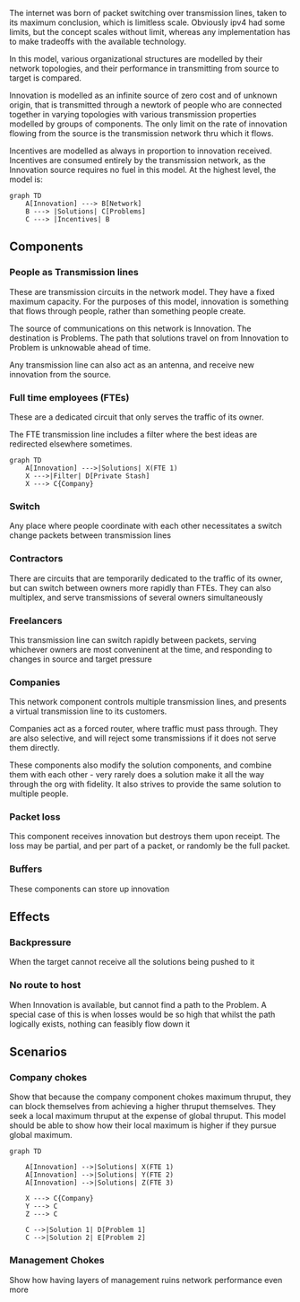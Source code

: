 The internet was born of packet switching over transmission lines, taken to its maximum conclusion, which is limitless scale.  Obviously ipv4 had some limits, but the concept scales without limit, whereas any implementation has to make tradeoffs with the available technology.

In this model, various organizational structures are modelled by their network topologies, and their performance in transmitting from source to target is compared.

Innovation is modelled as an infinite source of zero cost and of unknown origin, that is transmitted through a newtork of people who are connected together in varying topologies with various transmission properties modelled by groups of components.  The only limit on the rate of innovation flowing from the source is the transmission network thru which it flows.

Incentives are modelled as always in proportion to innovation received.  Incentives are consumed entirely by the transmission network, as the Innovation source requires no fuel in this model. At the highest level, the model is:
```mermaid
graph TD
	A[Innovation] ---> B[Network]
	B ---> |Solutions| C[Problems]
	C ---> |Incentives| B
```

## Components
### People as Transmission lines
These are transmission circuits in the network model.  They have a fixed maximum capacity.  For the purposes of this model, innovation is something that flows through people, rather than something people create.

The source of communications on this network is Innovation.  The destination is Problems.  The path that solutions travel on from Innovation to Problem is unknowable ahead of time.

Any transmission line can also act as an antenna, and receive new innovation from the source.
### Full time employees (FTEs)
These are a dedicated circuit that only serves the traffic of its owner.

The FTE transmission line includes a filter where the best ideas are redirected elsewhere sometimes.
```mermaid
graph TD
    A[Innovation] --->|Solutions| X(FTE 1)
	X --->|Filter| D[Private Stash]
	X ---> C{Company}
```
### Switch
Any place where people coordinate with each other necessitates a switch change packets between transmission lines
### Contractors
There are circuits that are temporarily dedicated to the traffic of its owner, but can switch between owners more rapidly than FTEs.  They can also multiplex, and serve transmissions of several owners simultaneously
### Freelancers
This transmission line can switch rapidly between packets, serving whichever owners are most conveninent at the time, and responding to changes in source and target pressure

### Companies
This network component controls multiple transmission lines, and presents a virtual transmission line to its customers.

Companies act as a forced router, where traffic must pass through.  They are also selective, and will reject some transmissions if it does not serve them directly.

These components also modify the solution components, and combine them with each other - very rarely does a solution make it all the way through the org with fidelity.  It also strives to provide the same solution to multiple people.
### Packet loss
This component receives innovation but destroys them upon receipt.  The loss may be partial, and per part of a packet, or randomly be the full packet.
### Buffers
These components can store up innovation
## Effects
### Backpressure
When the target cannot receive all the solutions being pushed to it
### No route to host
When Innovation is available, but cannot find a path to the Problem.  A special case of this is when losses would be so high that whilst the path logically exists, nothing can feasibly flow down it

## Scenarios
### Company chokes
Show that because the company component chokes maximum thruput, they can block themselves from achieving a higher thruput themselves.  They seek a local maximum thruput at the expense of global thruput.  This model should be able to show how their local maximum is higher if they pursue global maximum.
```mermaid
graph TD

    A[Innovation] -->|Solutions| X(FTE 1)
    A[Innovation] -->|Solutions| Y(FTE 2)
    A[Innovation] -->|Solutions| Z(FTE 3)

	X ---> C{Company}
	Y ---> C
	Z ---> C

    C -->|Solution 1| D[Problem 1]
    C -->|Solution 2| E[Problem 2]

```
### Management Chokes
Show how having layers of management ruins network performance even more

